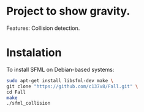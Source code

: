 # Project to show gravity.

Features:
Collision detection.

# Instalation
To install SFML on Debian-based systems:
```bash
sudo apt-get install libsfml-dev make \
git clone "https://github.com/c137v8/Fall.git" \
cd Fall
make
./sfml_collision



